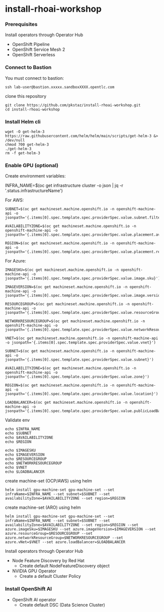 # install-rhoai-workshop


### Prerequisites
Install operators through Operator Hub
- OpenShift Pipeline
- OpenShift Service Mesh 2
- OpenShift Serverless

### Connect to Bastion
You must connect to bastion:
```
ssh lab-user@bastion.xxxxx.sandboxXXXX.opentlc.com
```
clone this repository
```
git clone https://github.com/pkstaz/install-rhoai-workshop.git
cd install-rhoai-workshop
```

### Install Helm cli
```
wget -O get-helm-3 https://raw.githubusercontent.com/helm/helm/main/scripts/get-helm-3 &> /dev/null
chmod 700 get-helm-3
./get-helm-3
rm -f get-helm-3
```


### Enable GPU (optional)

Create environment variables:

INFRA_NAME=$(oc get infrastructure cluster -o json | jq -r '.status.infrastructureName')

For AWS:
```
SUBNET=$(oc get machineset.machine.openshift.io -n openshift-machine-api -o jsonpath='{.items[0].spec.template.spec.providerSpec.value.subnet.filters[0].values[0]}')

AVAILABILITYZONE=$(oc get machineset.machine.openshift.io -n openshift-machine-api -o jsonpath='{.items[0].spec.template.spec.providerSpec.value.placement.availabilityZone}')

REGION=$(oc get machineset.machine.openshift.io -n openshift-machine-api -o jsonpath='{.items[0].spec.template.spec.providerSpec.value.placement.region}')
```

For Azure:
```
IMAGESKU=$(oc get machineset.machine.openshift.io -n openshift-machine-api -o jsonpath='{.items[0].spec.template.spec.providerSpec.value.image.sku}')

IMAGEVERSION=$(oc get machineset.machine.openshift.io -n openshift-machine-api -o jsonpath='{.items[0].spec.template.spec.providerSpec.value.image.version}')

RESOURCEGROUP=$(oc get machineset.machine.openshift.io -n openshift-machine-api -o jsonpath='{.items[0].spec.template.spec.providerSpec.value.resourceGroup}')

NETWORKRESOURCEGROUP=$(oc get machineset.machine.openshift.io -n openshift-machine-api -o jsonpath='{.items[0].spec.template.spec.providerSpec.value.networkResourceGroup}')

VNET=$(oc get machineset.machine.openshift.io -n openshift-machine-api -o jsonpath='{.items[0].spec.template.spec.providerSpec.value.vnet}')

SUBNET=$(oc get machineset.machine.openshift.io -n openshift-machine-api -o jsonpath='{.items[0].spec.template.spec.providerSpec.value.subnet}')

AVAILABILITYZONE=$(oc get machineset.machine.openshift.io -n openshift-machine-api -o jsonpath='{.items[0].spec.template.spec.providerSpec.value.zone}')

REGION=$(oc get machineset.machine.openshift.io -n openshift-machine-api -o jsonpath='{.items[0].spec.template.spec.providerSpec.value.location}')

LOADBALANCER=$(oc get machineset.machine.openshift.io -n openshift-machine-api -o jsonpath='{.items[0].spec.template.spec.providerSpec.value.publicLoadBalancer}')
```

Validate env

```
echo $INFRA_NAME
echo $SUBNET
echo $AVAILABILITYZONE
echo $REGION

echo $IMAGESKU
echo $IMAGEVERSION
echo $RESOURCEGROUP
echo $NETWORKRESOURCEGROUP
echo $VNET
echo $LOADBALANCER
```

create machine-set (OCP/AWS) using helm
```
helm install gpu-machine-set gpu-machine-set --set infraName=$INFRA_NAME --set subnet=$SUBNET --set availabilityZone=$AVAILABILITYZONE --set region=$REGION
```

create machine-set (ARO) using helm
```
helm install gpu-machine-set gpu-machine-set --set infraName=$INFRA_NAME --set subnet=$SUBNET --set availabilityZone=$AVAILABILITYZONE --set region=$REGION --set azure.imageSku=$IMAGESKU --set azure.imageVersion=$IMAGEVERSION --set azure.resourceGroup=$RESOURCEGROUP --set azure.networkResourceGroup=$NETWORKRESOURCEGROUP --set azure.vNet=$VNET --set azure.loadBalancer=$LOADBALANCER
```

Install operators through Operator Hub
- Node Feature Discovery by Red Hat
    - Create default NodeFeatureDiscovery object
- NVIDIA GPU Operator
    - Create a default Cluster Policy

### Install OpenShift AI
- OpenShift AI operator 
    - Create default DSC (Data Science Cluster)
